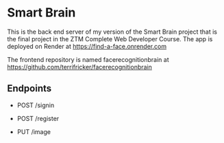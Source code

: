 # Smart Brain

This is the back end server of my version of the Smart Brain project that is the final project in the ZTM Complete Web Developer Course.  The app is deployed on Render at https://find-a-face.onrender.com

The frontend repository is named facerecognitionbrain at https://github.com/terrifricker/facerecognitionbrain

## Endpoints


 - POST /signin

 - POST /register

 - PUT /image
